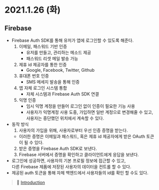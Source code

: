 # 2021.1.26 (화)

## Firebase

- Firebase Auth SDK를 통해 유저가 앱에 로그인할 수 있도록 해준다.
  1. 이메일, 패스워드 기반 인증
     - 유저를 만들고, 관리하는 메소드 제공
     - 패스워드 리셋 메일 발송 가능
  2. 제휴 id 제공자를 통한 인증
     - Google, Facebook, Twitter, Github
  3. 휴대폰 번호 인증
     - SMS 메세지 발송을 통해 인증
  4. 앱 자체 로그인 시스템 통합
     - 자체 시스템과 Firebase Auth SDK 연결
  5. 익명 인증
     - 임시 익명 계정을 만들어 로그인 없이 인증이 필요한 기능 사용
     - 사용자가 익명계정 사용 도중, 가입하면 일반 계정으로 변경해줄 수 있고,  
       사용자는 중단했던 위치에서 계속할 수 있다.
- 동작 방식
  1. 사용자의 가입을 위해, 사용자로부터 우선 인증 증명을 받는다.
  - 이러한 증명은 이메일과 패스워드, 혹은 제휴 id 제공자에게 받은 OAuth 토큰이 될 수 있다.
  2. 받은 증명을 Firebase Auth SDK로 보낸다.
  3. Firebase 서버에서 증명을 확인하고 클라이언트에게 응답을 보낸다.
- 로그인에 성공하면, 사용자의 기본 프로필 정보에 접근할 수 있고,  
  다른 Firebase 제품에 저장된 사용자의 데이터을 컨트롤 할 수 있다.
- 제공된 auth 토큰을 통해 자체 백엔드에서 사용자들의 id를 확인 할 수도 있다.

> 📖 [Introduction](https://firebase.google.com/docs/auth)

